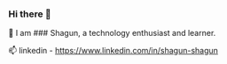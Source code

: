 ### Hi there 👋
🔭 I am ### Shagun, a technology enthusiast and learner.

📫 linkedin - https://www.linkedin.com/in/shagun-shagun

